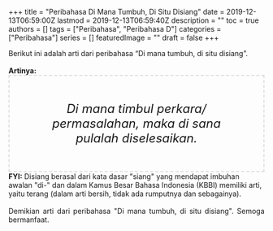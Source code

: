 +++
title = "Peribahasa Di Mana Tumbuh, Di Situ Disiang"
date = 2019-12-13T06:59:00Z
lastmod = 2019-12-13T06:59:40Z
description = ""
toc = true
authors = []
tags = ["Peribahasa", "Peribahasa D"]
categories = ["Peribahasa"]
series = []
featuredImage = ""
draft = false
+++

<div dir="ltr" style="text-align: left;" trbidi="on"><div style="text-align: justify;">Berikut ini adalah arti dari peribahasa “Di mana tumbuh, di situ disiang”.</div><br /><div style="text-align: justify;"><b>Artinya:</b></div><div style="border: 2px dashed #ddd; font-size: 24px; height: auto; margin: 0 auto; padding: 50px; text-align: center; width: auto;"><i>Di mana timbul perkara/ permasalahan, maka di sana pulalah diselesaikan.</i></div><b>FYI:</b> Disiang berasal dari kata dasar "siang" yang mendapat imbuhan awalan "di-" dan dalam Kamus Besar Bahasa Indonesia (KBBI) memiliki arti, yaitu terang (dalam arti bersih, tidak ada rumputnya dan sebagainya).<br /><br /><div style="text-align: justify;">Demikian arti dari peribahasa "Di mana tumbuh, di situ disiang". Semoga bermanfaat.</div></div>
